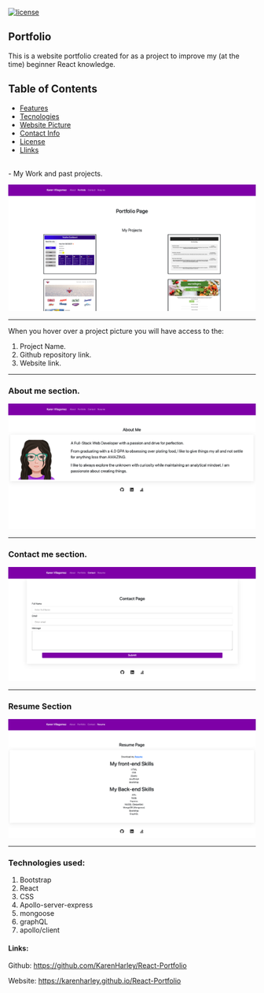 [![license](https://img.shields.io/github/license/DAVFoundation/captain-n3m0.svg?style=flat-square)](https://github.com/DAVFoundation/captain-n3m0/blob/master/LICENSE)

## Portfolio

This is a website portfolio created for as a project to improve my (at the time) beginner React knowledge.

## Table of Contents

- [Features](#features)
- [Tecnologies](#tecnologies)
- [Website Picture](#weather-dashboard-page)
- [Contact Info](#contact-info)
- [License](#license)
- [Llinks](#links)
  
<br/>
- My Work and past projects.

![Picture work section](pics/portfolio.png)

---

When you hover over a project picture you will have access to the:
1. Project Name.
2. Github repository link.
3. Website link.

---

### About me section.

![Picture of About me section](pics/aboutMe.png)

---

### Contact me section.

![Picture of contact me section](pics/contact.png)

---

### Resume Section

![Picture of website intro](pics/resume.png)

---
### Technologies used:

1. Bootstrap
2. React
3. CSS
4. Apollo-server-express
5. mongoose
6. graphQL
7. apollo/client


#### Links:

Github:
https://github.com/KarenHarley/React-Portfolio

Website:
https://karenharley.github.io/React-Portfolio

